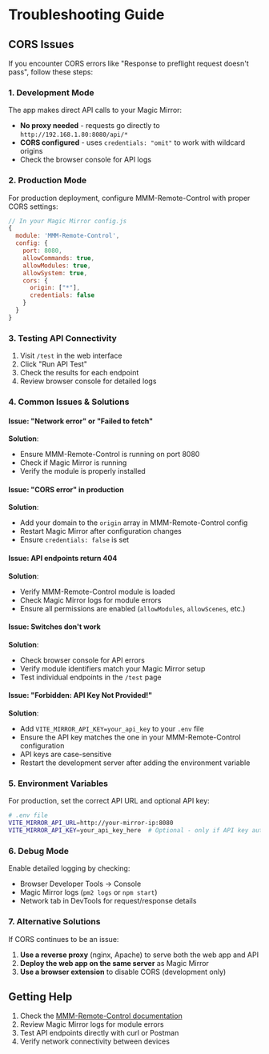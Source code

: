 # Troubleshooting Guide

## CORS Issues

If you encounter CORS errors like "Response to preflight request doesn't pass", follow these steps:

### 1. Development Mode

The app makes direct API calls to your Magic Mirror:

- **No proxy needed** - requests go directly to `http://192.168.1.80:8080/api/*`
- **CORS configured** - uses `credentials: "omit"` to work with wildcard origins
- Check the browser console for API logs

### 2. Production Mode

For production deployment, configure MMM-Remote-Control with proper CORS settings:

```javascript
// In your Magic Mirror config.js
{
  module: 'MMM-Remote-Control',
  config: {
    port: 8080,
    allowCommands: true,
    allowModules: true,
    allowSystem: true,
    cors: {
      origin: ["*"],
      credentials: false
    }
  }
}
```

### 3. Testing API Connectivity

1. Visit `/test` in the web interface
2. Click "Run API Test"
3. Check the results for each endpoint
4. Review browser console for detailed logs

### 4. Common Issues & Solutions

#### Issue: "Network error" or "Failed to fetch"

**Solution**:

- Ensure MMM-Remote-Control is running on port 8080
- Check if Magic Mirror is running
- Verify the module is properly installed

#### Issue: "CORS error" in production

**Solution**:

- Add your domain to the `origin` array in MMM-Remote-Control config
- Restart Magic Mirror after configuration changes
- Ensure `credentials: false` is set

#### Issue: API endpoints return 404

**Solution**:

- Verify MMM-Remote-Control module is loaded
- Check Magic Mirror logs for module errors
- Ensure all permissions are enabled (`allowModules`, `allowScenes`, etc.)

#### Issue: Switches don't work

**Solution**:

- Check browser console for API errors
- Verify module identifiers match your Magic Mirror setup
- Test individual endpoints in the `/test` page

#### Issue: "Forbidden: API Key Not Provided!"

**Solution**:

- Add `VITE_MIRROR_API_KEY=your_api_key` to your `.env` file
- Ensure the API key matches the one in your MMM-Remote-Control configuration
- API keys are case-sensitive
- Restart the development server after adding the environment variable

### 5. Environment Variables

For production, set the correct API URL and optional API key:

```bash
# .env file
VITE_MIRROR_API_URL=http://your-mirror-ip:8080
VITE_MIRROR_API_KEY=your_api_key_here  # Optional - only if API key auth is enabled
```

### 6. Debug Mode

Enable detailed logging by checking:

- Browser Developer Tools → Console
- Magic Mirror logs (`pm2 logs` or `npm start`)
- Network tab in DevTools for request/response details

### 7. Alternative Solutions

If CORS continues to be an issue:

1. **Use a reverse proxy** (nginx, Apache) to serve both the web app and API
2. **Deploy the web app on the same server** as Magic Mirror
3. **Use a browser extension** to disable CORS (development only)

## Getting Help

1. Check the [MMM-Remote-Control documentation](https://github.com/Jopyth/MMM-Remote-Control)
2. Review Magic Mirror logs for module errors
3. Test API endpoints directly with curl or Postman
4. Verify network connectivity between devices
